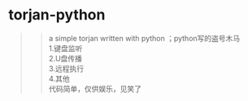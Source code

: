 # torjan-python
>> a simple torjan written with python ；python写的盗号木马  
>> 1.键盘监听  
>> 2.U盘传播  
>> 3.远程执行  
>> 4.其他  
>> 代码简单，仅供娱乐，见笑了
